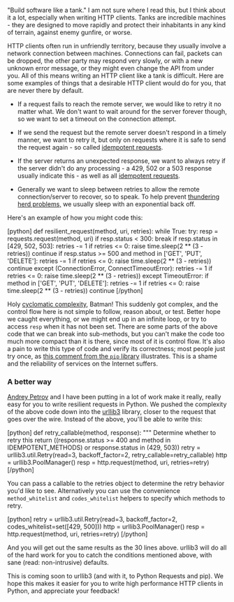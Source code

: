 "Build software like a tank." I am not sure where I read this, but I think
about it a lot, especially when writing HTTP clients. Tanks are incredible
machines - they are designed to move rapidly and protect their inhabitants in
any kind of terrain, against enemy gunfire, or worse.

HTTP clients often run in unfriendly territory, because they usually involve
a network connection between machines. Connections can fail, packets can be
dropped, the other party may respond very slowly, or with a new unknown error
message, or they might even change the API from under you. All of this means
writing an HTTP client like a tank is difficult. Here are some examples of
things that a desirable HTTP client would do for you, that are never there by
default.

- If a request fails to reach the remote server, we would like to retry it no
matter what. We don't want to wait around for the server forever though, so we
want to set a timeout on the connection attempt.

- If we send the request but the remote server doesn't respond in a timely
manner, we want to retry it, but only on requests where it is safe to send the
request again - so called [idempotent requests][idempotency].

- If the server returns an unexpected response, we want to always retry if the
server didn't do any processing - a 429, 502 or a 503 response usually indicate
this - as well as all [idempotent requests][idempotency].

 [idempotency]: http://restcookbook.com/HTTP%20Methods/idempotency/

- Generally we want to sleep between retries to allow the remote
connection/server to recover, so to speak. To help prevent [thundering herd
problems,][thundering-herd] we usually sleep with an exponential back off.

 [thundering-herd]: http://en.wikipedia.org/wiki/Thundering_herd_problem

Here's an example of how you might code this:

<p>
[python]
def resilient_request(method, uri, retries):
    while True:
        try:
            resp = requests.request(method, uri)
            if resp.status < 300:
                break
            if resp.status in [429, 502, 503]:
                retries -= 1
                if retries <= 0:
                    raise
                time.sleep(2 ** (3 - retries))
                continue
            if resp.status >= 500 and method in ['GET', 'PUT', 'DELETE']:
                retries -= 1
                if retries <= 0:
                    raise
                time.sleep(2 ** (3 - retries))
                continue
        except (ConnectionError, ConnectTimeoutError):
            retries -= 1
            if retries <= 0:
                raise
            time.sleep(2 ** (3 - retries))
        except TimeoutError:
            if method in ['GET', 'PUT', 'DELETE']:
                retries -= 1
                if retries <= 0:
                    raise
                time.sleep(2 ** (3 - retries))
                continue
[/python]
</p>

Holy [cyclomatic complexity][mccabe], Batman! This suddenly got complex, and
the control flow here is not simple to follow, reason about, or test. Better
hope we caught everything, or we might end up in an infinite loop, or try to
access `resp` when it has not been set. There are some parts of the above code
that we can break into sub-methods, but you can't make the code too much more
compact than it is there, since most of it is control flow. It's also a pain to
write this type of code and verify its correctness; most people just try once,
as [this comment from the `pip` library][pip] illustrates. This is a shame and
the reliability of services on the Internet suffers.

[mccabe]: http://en.wikipedia.org/wiki/Cyclomatic_complexity
[pip]: https://github.com/pypa/pip/blob/develop/pip/download.py#L267

### A better way

[Andrey Petrov](http://shazow.net/) and I have been putting in a lot of work
make it really, really easy for you to write resilient requests in Python.
We pushed the complexity of the above code down into the [urllib3][urllib3]
library, closer to the request that goes over the wire. Instead of the above,
you'll be able to write this:

 [urllib3]: http://urllib3.readthedocs.org/en/latest/

<p>
[python]
def retry_callable(method, response):
    """ Determine whether to retry this
    return ((response.status >= 400 and method in IDEMPOTENT_METHODS)
            or response.status in (429, 503))
retry = urllib3.util.Retry(read=3, backoff_factor=2,
                           retry_callable=retry_callable)
http = urllib3.PoolManager()
resp = http.request(method, uri, retries=retry)
[/python]
</p>

You can pass a callable to the retries object to determine the retry behavior
you'd like to see. Alternatively you can use the convenience `method_whitelist`
and `codes_whitelist` helpers to specify which methods to retry.

<p>
[python]
retry = urllib3.util.Retry(read=3, backoff_factor=2,
                           codes_whitelist=set([429, 500]))
http = urllib3.PoolManager()
resp = http.request(method, uri, retries=retry)
[/python]
</p>

And you will get out the same results as the 30 lines above. urllib3 will do
all of the hard work for you to catch the conditions mentioned above, with sane
(read: non-intrusive) defaults.

This is coming soon to urllib3 (and with it, to Python Requests and pip). We
hope this makes it easier for you to write high performance HTTP clients in
Python, and appreciate your feedback!
